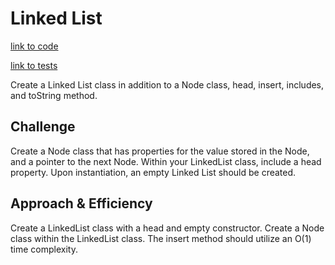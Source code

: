 # Linked List
[link to code](https://github.com/RomellPineda/data-structures-and-algorithms/blob/master/code401challenges/src/main/java/code401challenges/linkedList/LinkedList.java)

[link to tests](https://github.com/RomellPineda/data-structures-and-algorithms/blob/master/code401challenges/src/test/java/code401challenges/linkedList/LinkedListTest.java)

Create a Linked List class in addition to a Node class, head, insert, includes, and toString method.

## Challenge
Create a Node class that has properties for the value stored in the Node, and a pointer to the next Node.
Within your LinkedList class, include a head property. Upon instantiation, an empty Linked List should be created.

## Approach & Efficiency
Create a LinkedList class with a head and empty constructor.  Create a Node class within the LinkedList class.  The insert method should utilize an O(1) time complexity.